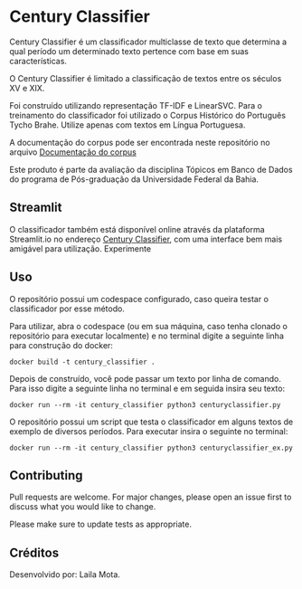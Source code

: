 # Century Classifier

Century Classifier é um classificador multiclasse de texto que determina a qual período um determinado texto pertence com base em suas características. 

O Century Classifier é limitado a classificação de textos entre os séculos XV e XIX.

Foi construído utilizando representação TF-IDF e LinearSVC. Para o treinamento do classificador foi utilizado o Corpus Histórico do Português Tycho Brahe. Utilize apenas com textos em Língua Portuguesa.

A documentação do corpus pode ser encontrada neste repositório no arquivo [Documentação do corpus](https://github.com/lailamt/century_classifier/blob/main/Documentação%20do%20corpus.pdf)

Este produto é parte da avaliação da disciplina Tópicos em Banco de Dados do programa de Pós-graduação da Universidade Federal da Bahia.

## Streamlit

O classificador também está disponível online através da plataforma Streamlit.io no endereço [Century Classifier](https://centuryclassifier-icc007.streamlit.app), com uma interface bem mais amigável para utilização. Experimente

## Uso
O repositório possui um codespace configurado, caso queira testar o classificador por esse método.

Para utilizar, abra o codespace (ou em sua máquina, caso tenha clonado o repositório para executar localmente) e no terminal digite a seguinte linha para construção do docker:

```terminal
docker build -t century_classifier .
```

Depois de construído, você pode passar um texto por linha de comando. Para isso digite a seguinte linha no terminal e em seguida insira seu texto:

```terminal
docker run --rm -it century_classifier python3 centuryclassifier.py
```

O repositório possui um script que testa o classificador em alguns textos de exemplo de diversos períodos. Para executar insira o seguinte no terminal:

```terminal
docker run --rm -it century_classifier python3 centuryclassifier_ex.py
```

## Contributing

Pull requests are welcome. For major changes, please open an issue first
to discuss what you would like to change.

Please make sure to update tests as appropriate.

## Créditos

Desenvolvido por: Laila Mota.
